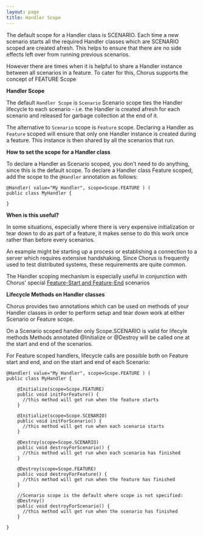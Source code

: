 ```yaml
---
layout: page
title: Handler Scope
---
```


The default scope for a Handler class is SCENARIO.
Each time a new scenario starts all the required Handler classes which are SCENARIO scoped are created afresh. 
This helps to ensure that there are no side effects left over from running previous scenarios.

However there are times when it is helpful to share a Handler instance between all scenarios in a feature.
To cater for this, Chorus supports the concept of FEATURE Scope

**Handler Scope**

The default `Handler Scope` is `Scenario`
Scenario scope ties the Handler lifecycle to each scenario - 
i.e. the Handler is created afresh for each scenario and released for garbage collection at the end of it.

The alternative to `Scenario` scope is `Feature` scope.
Declaring a Handler as `Feature` scoped will ensure that only one Handler instance is created during a feature.
This instance is then shared by all the scenarios that run.

**How to set the scope for a Handler class**

To declare a Handler as Scenario scoped, you don't need to do anything, since this is the default scope.
To declare a Handler class Feature scoped, add the scope to the `@Handler` annotation as follows:

    @Handler( value="My Handler", scope=Scope.FEATURE ) (
    public class MyHandler {
    
    }
    

**When is this useful?**

In some situations, especially where there is very expensive initialization or tear down to do as part of a feature, 
it makes sense to do this work once rather than before every scenarios.

An example might be starting up a process or establishing a connection to a server which requires extensive handshaking.
Since Chorus is frequently used to test distributed systems, these requirements are quite common.

The Handler scoping mechanism is especially useful in conjunction with Chorus' special [Feature-Start and Feature-End](/pages/LanguageExtensions/FeatureStartAndEnd) scenarios


**Lifecycle Methods on Handler classes**

Chorus provides two annotations which can be used on methods of your Handler classes in order to perform setup and tear down work 
at either Scenario or Feature scope.

On a Scenario scoped handler only Scope.SCENARIO is valid for lifecyle methods
Methods annotated @Initialize or @Destroy will be called one at the start and end of the scenarios.

For Feature scoped handlers, lifecycle calls are possible both on Feature start and end, and on the start and end of each Scenario:

    @Handler( value="My Handler", scope=Scope.FEATURE ) (
    public class MyHandler {
    
        @Initialize(scope=Scope.FEATURE)
        public void initForFeature() {
          //this method will get run when the feature starts
        }
    
        @Initialize(scope=Scope.SCENARIO)
        public void initForScenario() {
          //this method will get run when each scenario starts
        }
        
        @Destroy(scope=Scope.SCENARIO)
        public void destroyForScenario() {
          //this method will get run when each scenario has finished
        }
        
        @Destroy(scope=Scope.FEATURE)
        public void destroyForFeature() {
          //this method will get run when the feature has finished
        }
        
        //Scenario scope is the default where scope is not specified:
        @Destroy()
        public void destroyForScenario() {
          //this method will get run when the scenario has finished
        }
        
    }
    
    












 